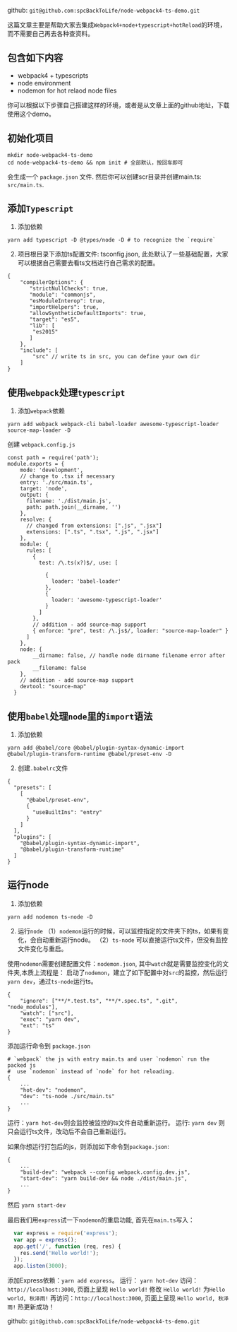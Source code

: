 github: `git@github.com:spcBackToLife/node-webpack4-ts-demo.git`

这篇文章主要是帮助大家去集成`Webpack4+node+typescript+hotReload`的环境，而不需要自己再去各种查资料。

## 包含如下内容

- webpack4 + typescripts
- node environment
- nodemon for hot relaod node files

你可以根据以下步骤自己搭建这样的环境，或者是从文章上面的github地址，下载使用这个demo。

## 初始化项目

```
mkdir node-webpack4-ts-demo
cd node-webpack4-ts-demo && npm init # 全部默认，按回车即可
```
会生成一个 `package.json` 文件.
然后你可以创建scr目录并创建main.ts: `src/main.ts`.

## 添加`Typescript`
1. 添加依赖

```
yarn add typescript -D @types/node -D # to recognize the `require`
```
2. 项目根目录下添加ts配置文件: tsconfig.json, 此处默认了一些基础配置，大家可以根据自己需要去看ts文档进行自己需求的配置。

```
{
    "compilerOptions": {
       "strictNullChecks": true,
       "module": "commonjs",
       "esModuleInterop": true,
       "importHelpers": true,
       "allowSyntheticDefaultImports": true,
       "target": "es5",
       "lib": [
        "es2015"
       ]
    },
    "include": [
        "src" // write ts in src, you can define your own dir
    ]
}

```
## 使用`webpack`处理`typescript`
1. 添加`webpack`依赖

```
yarn add webpack webpack-cli babel-loader awesome-typescript-loader source-map-loader -D
```

创建 `webpack.config.js`

```
const path = require('path');
module.exports = {
    mode: 'development',
    // change to .tsx if necessary
    entry: './src/main.ts',
    target: 'node',
    output: {
      filename: './dist/main.js',
      path: path.join(__dirname, '')
    },
    resolve: {
      // changed from extensions: [".js", ".jsx"]
      extensions: [".ts", ".tsx", ".js", ".jsx"]
    },
    module: {
      rules: [
        { 
          test: /\.ts(x?)$/, use: [
            
            {
              loader: 'babel-loader'
            },
            {
              loader: 'awesome-typescript-loader' 
            }
          ]
        },
        // addition - add source-map support
        { enforce: "pre", test: /\.js$/, loader: "source-map-loader" }
      ]
    },
    node: {
        __dirname: false, // handle node dirname filename error after pack
        __filename: false
    },
    // addition - add source-map support
    devtool: "source-map"
  }
```

## 使用`babel`处理`node`里的`import`语法
1. 添加依赖
```
yarn add @babel/core @babel/plugin-syntax-dynamic-import @babel/plugin-transform-runtime @babel/preset-env -D
```

2. 创建`.babelrc`文件
```
{
  "presets": [
    [
      "@babel/preset-env",
      {
        "useBuiltIns": "entry"
      }
    ]
  ],
  "plugins": [
    "@babel/plugin-syntax-dynamic-import",
    "@babel/plugin-transform-runtime"
  ]
}
```

## 运行node
1. 添加依赖

```
yarn add nodemon ts-node -D
```
2. 运行`node`
  （1）`nodemon`运行的时候，可以监控指定的文件夹下的ts，如果有变化，会自动重新运行node。
  （2）`ts-node` 可以直接运行ts文件，但没有监控文件变化与重启。

  使用`nodemon`需要创建配置文件：`nodemon.json`, 其中`watch`就是需要监控变化的文件夹,本质上流程是：
  启动了`nodemon`，建立了如下配置中对`src`的监控，然后运行`yarn dev`，通过`ts-node`运行ts。
```
{
    "ignore": ["**/*.test.ts", "**/*.spec.ts", ".git", "node_modules"],
    "watch": ["src"],
    "exec": "yarn dev",
    "ext": "ts"
}
```

添加运行命令到 `package.json`

```
# `webpack` the js with entry main.ts and user `nodemon` run the packed js
#  use `nodemon` instead of `node` for hot reloading.
{
    ...
    "hot-dev": "nodemon",
    "dev": "ts-node ./src/main.ts"
    ...
}
```

运行：`yarn hot-dev`则会监控被监控的ts文件自动重新运行。
运行: `yarn dev` 则只会运行ts文件，改动后不会自己重新运行。

如果你想运行打包后的js，则添加如下命令到`package.json`:

```
{
    ...
    "build-dev": "webpack --config webpack.config.dev.js",
    "start-dev": "yarn build-dev && node ./dist/main.js",
    ...
}
```

然后  `yarn start-dev`

最后我们用`express`试一下`nodemon`的重启功能, 首先在`main.ts`写入：

```javascript
  var express = require('express');
  var app = express();
  app.get('/', function (req, res) {
    res.send('Hello world!');
  });
  app.listen(3000);
```
添加Express依赖：`yarn add express`。
运行： `yarn hot-dev`
访问：`http://localhost:3000`, 页面上呈现 `Hello world!`
修改 `Hello world!` 为`Hello world, 秋泽雨!`
再访问：`http://localhost:3000`, 页面上呈现 `Hello world, 秋泽雨!`
热更新成功！


github: `git@github.com:spcBackToLife/node-webpack4-ts-demo.git`
